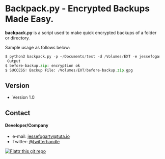 Backpack.py - Encrypted Backups Made Easy.
======
**backpack.py** is a script used to make quick encrypted backups of a folder or directory.

Sample usage as follows below:

```python
$ python3 backpack.py -p ~/Documents/test -d /Volumes/EXT -e jessefogarty@tuta.io
 Output
$ before-backup.zip: encryption ok
$ SUCCESS! Backup File: /Volumes/EXT/before-backup.zip.gpg
```
## Version
* Version 1.0

## Contact
#### Developer/Company
* e-mail: jessefogarty@tuta.io
* Twitter: [@twitterhandle](https://twitter.com/jessefogarty "twitterhandle on twitter")

[![Flattr this git repo](http://api.flattr.com/button/flattr-badge-large.png)](https://flattr.com/submit/auto?user_id=username&url=https://github.com/username/sw-name&title=sw-name&language=&tags=github&category=software)
